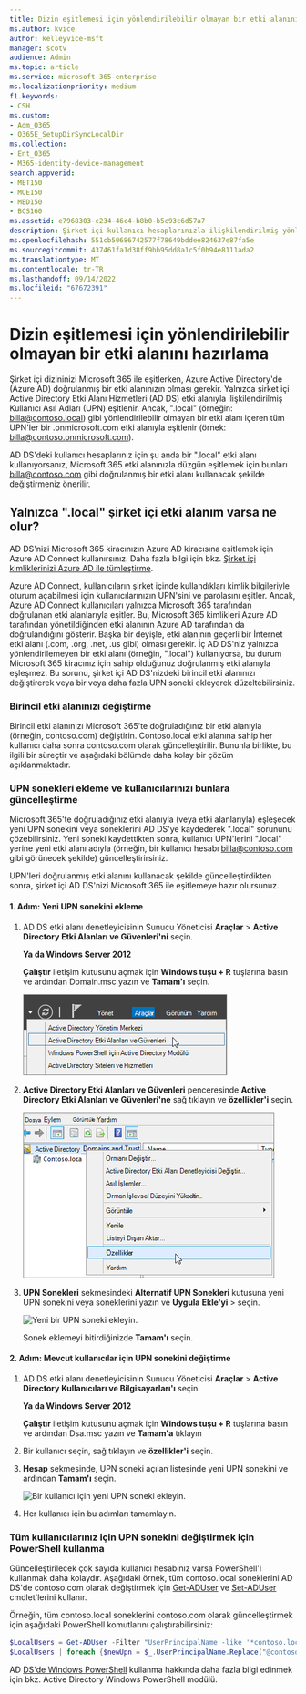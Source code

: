 ```yaml
---
title: Dizin eşitlemesi için yönlendirilebilir olmayan bir etki alanını hazırlama
ms.author: kvice
author: kelleyvice-msft
manager: scotv
audience: Admin
ms.topic: article
ms.service: microsoft-365-enterprise
ms.localizationpriority: medium
f1.keywords:
- CSH
ms.custom:
- Adm_O365
- O365E_SetupDirSyncLocalDir
ms.collection:
- Ent_O365
- M365-identity-device-management
search.appverid:
- MET150
- MOE150
- MED150
- BCS160
ms.assetid: e7968303-c234-46c4-b8b0-b5c93c6d57a7
description: Şirket içi kullanıcı hesaplarınızla ilişkilendirilmiş yönlendirilemeyen bir etki alanınız varsa, bunları Microsoft 365 kiracınızla eşitlemeden önce ne yapacağınızı öğrenin.
ms.openlocfilehash: 551cb50686742577f78649bddee824637e87fa5e
ms.sourcegitcommit: 437461fa1d38ff9bb95dd8a1c5f0b94e8111ada2
ms.translationtype: MT
ms.contentlocale: tr-TR
ms.lasthandoff: 09/14/2022
ms.locfileid: "67672391"
---
```

# <a name="prepare-a-non-routable-domain-for-directory-synchronization"></a>Dizin eşitlemesi için yönlendirilebilir olmayan bir etki alanını hazırlama

Şirket içi dizininizi Microsoft 365 ile eşitlerken, Azure Active Directory'de (Azure AD) doğrulanmış bir etki alanınızın olması gerekir. Yalnızca şirket içi Active Directory Etki Alanı Hizmetleri (AD DS) etki alanıyla ilişkilendirilmiş Kullanıcı Asıl Adları (UPN) eşitlenir. Ancak, ".local" (örneğin: billa@contoso.local) gibi yönlendirilebilir olmayan bir etki alanı içeren tüm UPN'ler bir .onmicrosoft.com etki alanıyla eşitlenir (örnek: billa@contoso.onmicrosoft.com). 

AD DS'deki kullanıcı hesaplarınız için şu anda bir ".local" etki alanı kullanıyorsanız, Microsoft 365 etki alanınızla düzgün eşitlemek için bunları billa@contoso.com gibi doğrulanmış bir etki alanı kullanacak şekilde değiştirmeniz önerilir.
  
## <a name="what-if-i-only-have-a-local-on-premises-domain"></a>Yalnızca ".local" şirket içi etki alanım varsa ne olur?

AD DS'nizi Microsoft 365 kiracınızın Azure AD kiracısına eşitlemek için Azure AD Connect kullanırsınız. Daha fazla bilgi için bkz. [Şirket içi kimliklerinizi Azure AD ile tümleştirme](/azure/architecture/reference-architectures/identity/azure-ad).
  
Azure AD Connect, kullanıcıların şirket içinde kullandıkları kimlik bilgileriyle oturum açabilmesi için kullanıcılarınızın UPN'sini ve parolasını eşitler. Ancak, Azure AD Connect kullanıcıları yalnızca Microsoft 365 tarafından doğrulanan etki alanlarıyla eşitler. Bu, Microsoft 365 kimlikleri Azure AD tarafından yönetildiğinden etki alanının Azure AD tarafından da doğrulandığını gösterir. Başka bir deyişle, etki alanının geçerli bir İnternet etki alanı (.com, .org, .net, .us gibi) olması gerekir. İç AD DS'niz yalnızca yönlendirilemeyen bir etki alanı (örneğin, ".local") kullanıyorsa, bu durum Microsoft 365 kiracınız için sahip olduğunuz doğrulanmış etki alanıyla eşleşmez. Bu sorunu, şirket içi AD DS'nizdeki birincil etki alanınızı değiştirerek veya bir veya daha fazla UPN soneki ekleyerek düzeltebilirsiniz.
  
### <a name="change-your-primary-domain"></a>Birincil etki alanınızı değiştirme

Birincil etki alanınızı Microsoft 365'te doğruladığınız bir etki alanıyla (örneğin, contoso.com) değiştirin. Contoso.local etki alanına sahip her kullanıcı daha sonra contoso.com olarak güncelleştirilir. Bununla birlikte, bu ilgili bir süreçtir ve aşağıdaki bölümde daha kolay bir çözüm açıklanmaktadır.
  
### <a name="add-upn-suffixes-and-update-your-users-to-them"></a>UPN sonekleri ekleme ve kullanıcılarınızı bunlara güncelleştirme

Microsoft 365'te doğruladığınız etki alanıyla (veya etki alanlarıyla) eşleşecek yeni UPN sonekini veya soneklerini AD DS'ye kaydederek ".local" sorununu çözebilirsiniz. Yeni soneki kaydettikten sonra, kullanıcı UPN'lerini ".local" yerine yeni etki alanı adıyla (örneğin, bir kullanıcı hesabı billa@contoso.com gibi görünecek şekilde) güncelleştirirsiniz.
  
UPN'leri doğrulanmış etki alanını kullanacak şekilde güncelleştirdikten sonra, şirket içi AD DS'nizi Microsoft 365 ile eşitlemeye hazır olursunuz.
  
#### <a name="step-1-add-the-new-upn-suffix"></a>1. Adım: Yeni UPN sonekini ekleme
  
1. AD DS etki alanı denetleyicisinin Sunucu Yöneticisi **Araçlar** \> **Active Directory Etki Alanları ve Güvenleri'ni** seçin.
    
    **Ya da Windows Server 2012**
    
    **Çalıştır** iletişim kutusunu açmak için **Windows tuşu + R** tuşlarına basın ve ardından Domain.msc yazın ve **Tamam'ı** seçin.
    
    ![Active Directory Etki Alanları ve Güvenleri'ni seçin.](../media/46b6e007-9741-44af-8517-6f682e0ac974.png)
  
2. **Active Directory Etki Alanları ve Güvenleri** penceresinde **Active Directory Etki Alanları ve Güvenleri'ne** sağ tıklayın ve **özellikler'i** seçin.
    
    ![Active Directory Etki Alanları ve Güvenleri'ne sağ tıklayın ve Özellikler'i seçin.](../media/39d20812-ffb5-4ba9-8d7b-477377ac360d.png)
  
3. **UPN Sonekleri** sekmesindeki **Alternatif UPN Sonekleri** kutusuna yeni UPN sonekini veya soneklerini yazın ve **Uygula** **Ekle'yi** \> seçin.
    
    ![Yeni bir UPN soneki ekleyin.](../media/a4aaf919-7adf-469a-b93f-83ef284c0915.PNG)
  
    Sonek eklemeyi bitirdiğinizde **Tamam'ı** seçin. 
    
 #### <a name="step-2-change-the-upn-suffix-for-existing-users"></a>2. Adım: Mevcut kullanıcılar için UPN sonekini değiştirme
  
1. AD DS etki alanı denetleyicisinin Sunucu Yöneticisi **Araçlar** \> **Active Directory Kullanıcıları ve Bilgisayarları'ı** seçin.
    
    **Ya da Windows Server 2012**
    
    **Çalıştır** iletişim kutusunu açmak için **Windows tuşu + R** tuşlarına basın ve ardından Dsa.msc yazın ve **Tamam'a** tıklayın
    
2. Bir kullanıcı seçin, sağ tıklayın ve **özellikler'i** seçin.
    
3. **Hesap** sekmesinde, UPN soneki açılan listesinde yeni UPN sonekini ve ardından **Tamam'ı** seçin.
    
    ![Bir kullanıcı için yeni UPN soneki ekleyin.](../media/54876751-49f0-48cc-b864-2623c4835563.png)
  
4. Her kullanıcı için bu adımları tamamlayın.
    
   
### <a name="use-powershell-to-change-the-upn-suffix-for-all-of-your-users"></a>Tüm kullanıcılarınız için UPN sonekini değiştirmek için PowerShell kullanma

Güncelleştirilecek çok sayıda kullanıcı hesabınız varsa PowerShell'i kullanmak daha kolaydır. Aşağıdaki örnek, tüm contoso.local soneklerini AD DS'de contoso.com olarak değiştirmek için [Get-ADUser](/previous-versions/windows/it-pro/windows-server-2008-R2-and-2008/ee617241(v=technet.10)) ve [Set-ADUser](/previous-versions/windows/it-pro/windows-server-2008-R2-and-2008/ee617215(v=technet.10)) cmdlet'lerini kullanır. 

Örneğin, tüm contoso.local soneklerini contoso.com olarak güncelleştirmek için aşağıdaki PowerShell komutlarını çalıştırabilirsiniz:
    
  ```powershell
  $LocalUsers = Get-ADUser -Filter "UserPrincipalName -like '*contoso.local'" -Properties userPrincipalName -ResultSetSize $null
  $LocalUsers | foreach {$newUpn = $_.UserPrincipalName.Replace("@contoso.local","@contoso.com"); $_ | Set-ADUser -UserPrincipalName $newUpn}
  ```

AD [DS'de Windows PowerShell](/previous-versions/windows/it-pro/windows-server-2008-R2-and-2008/ee617195(v=technet.10)) kullanma hakkında daha fazla bilgi edinmek için bkz. Active Directory Windows PowerShell modülü.
